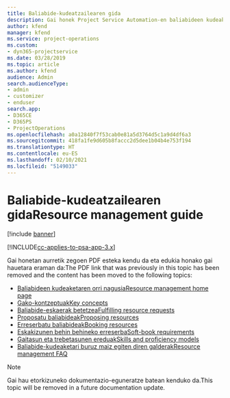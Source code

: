 ```yaml
---
title: Baliabide-kudeatzailearen gida
description: Gai honek Project Service Automation-en baliabideen kudeaketari buruzko informazioa lortzeko esteka eskaintzen du.
author: kfend
manager: kfend
ms.service: project-operations
ms.custom:
- dyn365-projectservice
ms.date: 03/28/2019
ms.topic: article
ms.author: kfend
audience: Admin
search.audienceType:
- admin
- customizer
- enduser
search.app:
- D365CE
- D365PS
- ProjectOperations
ms.openlocfilehash: a0a12840f7f53cab0e81a5d3764d5c1a9d4df6a3
ms.sourcegitcommit: 418fa1fe9d605b8faccc2d5dee1b04b4e753f194
ms.translationtype: HT
ms.contentlocale: eu-ES
ms.lasthandoff: 02/10/2021
ms.locfileid: "5149033"
---
```

# <a name="resource-management-guide"></a><span data-ttu-id="ba8f6-103">Baliabide-kudeatzailearen gida</span><span class="sxs-lookup"><span data-stu-id="ba8f6-103">Resource management guide</span></span>

[!include [banner](../../includes/psa-now-project-operations.md)]

[!INCLUDE[cc-applies-to-psa-app-3.x](../../includes/cc-applies-to-psa-app-3x.md)]

<span data-ttu-id="ba8f6-104">Gai honetan aurretik zegoen PDF esteka kendu da eta edukia honako gai hauetara eraman da:</span><span class="sxs-lookup"><span data-stu-id="ba8f6-104">The PDF link that was previously in this topic has been removed and the content has been moved to the following topics:</span></span>

- [<span data-ttu-id="ba8f6-105">Baliabideen kudeaketaren orri nagusia</span><span class="sxs-lookup"><span data-stu-id="ba8f6-105">Resource management home page</span></span>](../resource-management-home-page.md)
- [<span data-ttu-id="ba8f6-106">Gako-kontzeptuak</span><span class="sxs-lookup"><span data-stu-id="ba8f6-106">Key concepts</span></span>](../reports-key-concepts.md)
- [<span data-ttu-id="ba8f6-107">Baliabide-eskaerak betetzea</span><span class="sxs-lookup"><span data-stu-id="ba8f6-107">Fulfilling resource requests</span></span>](../resource-management-fulfill-requests.md)
- [<span data-ttu-id="ba8f6-108">Proposatu baliabideak</span><span class="sxs-lookup"><span data-stu-id="ba8f6-108">Proposing resources</span></span>](../resource-management-propose-resources.md)
- [<span data-ttu-id="ba8f6-109">Erreserbatu baliabideak</span><span class="sxs-lookup"><span data-stu-id="ba8f6-109">Booking resources</span></span>](../resource-management-book-resources-scheduleboard.md)
- [<span data-ttu-id="ba8f6-110">Eskakizunen behin behineko erreserba</span><span class="sxs-lookup"><span data-stu-id="ba8f6-110">Soft-book requirements</span></span>](../resource-management-softbook-requirements.md)
- [<span data-ttu-id="ba8f6-111">Gaitasun eta trebetasunen ereduak</span><span class="sxs-lookup"><span data-stu-id="ba8f6-111">Skills and proficiency models</span></span>](../resource-management-skills-proficiency.md)
- [<span data-ttu-id="ba8f6-112">Baliabide-kudeaketari buruz maiz egiten diren galderak</span><span class="sxs-lookup"><span data-stu-id="ba8f6-112">Resource management FAQ</span></span>](../resource-management-faq.md)

> [!NOTE]
> <span data-ttu-id="ba8f6-113">Gai hau etorkizuneko dokumentazio-eguneratze batean kenduko da.</span><span class="sxs-lookup"><span data-stu-id="ba8f6-113">This topic will be removed in a future documentation update.</span></span> 
